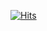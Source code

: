 [![Hits](https://hits.seeyoufarm.com/api/count/incr/badge.svg?url=https%3A%2F%2Fgithub.com%2FSlamminPig%2Frblxgames%2Ftree%2Fmain%2FEpic%2520Minigames%2Fhit-counter&count_bg=%232C6137&title_bg=%232C6137&icon=&icon_color=%23E7E7E7&title=hits&edge_flat=false)](https://hits.seeyoufarm.com)
